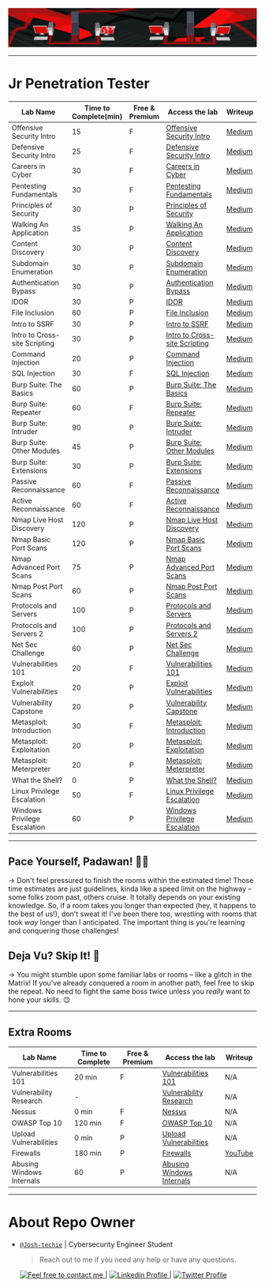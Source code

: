 <div style="center">
<img src="/Assets/Jr Penetration Tester.png">
</div>  

---

# Jr Penetration Tester

| Lab Name                      | Time to Complete(min) | Free & Premium | Access the lab                                                       | Writeup            |
| ----------------------------- | ---------------- | -------------- | ------------------------------------------------------------------- | ------------------ |
| Offensive Security Intro      | 15               | F            | [Offensive Security Intro](https://tryhackme.com/r/room/offensivesecurityintro)  | [Medium](https://medium.com/@Cyb3r_Si3rr4/tryhackme-room-01-intro-to-offensive-security-1ce93f7d70c3) |
| Defensive Security Intro      | 25               | F            | [Defensive Security Intro](https://tryhackme.com/r/room/defensivesecurityintro)  | [Medium](https://medium.com/@Aircon/intro-to-defensive-security-tryhackme-cb9a580bbbf8) |
| Careers in Cyber              | 30               | F            | [Careers in Cyber](https://tryhackme.com/r/room/careersincyber)            | [Medium](https://medium.com/@Aircon/careers-in-cyber-tryhackme-a60b0da7167e) |
| Pentesting Fundamentals       | 30               | F            | [Pentesting Fundamentals](https://tryhackme.com/r/room/pentestingfundamentals)  | [Medium](https://hexahunter.medium.com/tryhackme-pentesting-fundamentals-writeup-by-hexahunter-6ecd2ea65fa3) |
| Principles of Security        | 30               | P            | [Principles of Security](https://tryhackme.com/r/room/principlesofsecurity)      | [Medium](https://medium.com/@nayanjyoti16/tryhackme-principles-of-security-walkthrough-d2112f793953) |
| Walking An Application        | 35               | P            | [Walking An Application](https://tryhackme.com/r/room/walkinganapplication)      | [Medium](https://medium.com/@mrl0s3r_09/tryhackme-walking-an-application-walkthrough-by-subhadip-nag-mrl0s3r-560385c9379c) |
| Content Discovery             | 30               | P            | [Content Discovery](https://tryhackme.com/r/room/contentdiscovery)            | [Medium](https://medium.com/@thams-thamaraiselvam/content-discovery-tryhackme-walkthrough-8c0cfc0ecfaa) |
| Subdomain Enumeration         | 30               | P            | [Subdomain Enumeration](https://tryhackme.com/r/room/subdomainenumeration)        | [Medium](https://medium.com/@Aircon/subdomain-enumeration-tryhackme-ad6ac4605a2d) |
| Authentication Bypass         | 30               | P            | [Authentication Bypass](https://tryhackme.com/r/room/authenticationbypass)        | [Medium](https://medium.com/@wiktorderda/authentication-bypass-tryhackme-walkthrough-3c38df89bcc7) |
| IDOR                          | 30               | P            | [IDOR](https://tryhackme.com/r/room/idor)                      | [Medium](https://medium.com/@wiktorderda/idor-tryhackme-walkthrough-7369f7a34e9) |
| File Inclusion                | 60               | P            | [File Inclusion](https://tryhackme.com/r/room/fileinc)                    | [Medium](https://medium.com/@wiktorderda/file-inclusion-tryhackme-walkthrough-123b0103602f) |
| Intro to SSRF                | 30               | P            | [Intro to SSRF](https://tryhackme.com/r/room/ssrfqi)                    | [Medium](https://medium.com/@Aircon/ssrf-tryhackme-thm-acc9a303676f) |
| Intro to Cross-site Scripting | 30               | P            | [Intro to Cross-site Scripting](https://tryhackme.com/r/room/xss)                      | [Medium](https://medium.com/@taylorkepinski/tryhackme-intro-to-cross-site-scripting-xss-c1bca2cdab2e) |
| Command Injection             | 20               | P            | [Command Injection](https://tryhackme.com/r/room/oscommandinjection)          | [Medium](https://medium.com/@Aircon/command-injection-tryhackme-thm-5a0f4a1e57f1) |
| SQL Injection                 | 30               | F            | [SQL Injection](https://tryhackme.com/r/room/sqlinjectionlm)              | [Medium](https://medium.com/@debrikchakraborty200/sql-injection-lab-a-tryhackme-writeup-9fa2707f7c3a) |
| Burp Suite: The Basics        | 60               | P            | [Burp Suite: The Basics](https://tryhackme.com/r/room/burpsuitebasics)           | [Medium](https://medium.com/@cyberjab/burp-suite-the-basics-tryhackme-writeup-8cbef178f0b0) |
| Burp Suite: Repeater          | 60               | F            | [Burp Suite: Repeater](https://tryhackme.com/r/room/burpsuiterepeater)         | [Medium](https://iritt.medium.com/burp-suite-repeater-tryhackme-walkthrough-2d7a4495e842) |
| Burp Suite: Intruder          | 90               | P            | [Burp Suite: Intruder](https://tryhackme.com/r/room/burpsuiteintruder)         | [Medium](https://iritt.medium.com/burp-suite-intruder-tryhackme-walkthrough-1a449efefa80) |
| Burp Suite: Other Modules   | 45               | P            | [Burp Suite: Other Modules](https://tryhackme.com/r/room/burpsuiteom)               | [Medium](https://iritt.medium.com/burp-suite-other-modules-tryhackme-walkthrough-8f101a718885) |
| Burp Suite: Extensions        | 30               | P            | [Burp Suite: Extensions](https://tryhackme.com/r/room/burpsuiteextensions)       | [Medium](https://iritt.medium.com/burp-suite-extensions-tryhackme-walkthrough-93b9db0a6f4f) |
| Passive Reconnaissance        | 60               | F            | [Passive Reconnaissance](https://tryhackme.com/r/room/passiverecon)               | [Medium](https://medium.com/@Aircon/passive-reconnaissance-tryhackme-thm-8139de88bbc6) |
| Active Reconnaissance         | 60               | F            | [Active Reconnaissance](https://tryhackme.com/r/room/activerecon)                | [Medium](https://medium.com/@Aircon/active-reconnaissance-tryhackme-thm-2f032a0a890e) |
| Nmap Live Host Discovery      | 120              | P            | [Nmap Live Host Discovery](https://tryhackme.com/r/room/nmap01)                     | [Medium](https://medium.com/@Aircon/nmap-live-host-discovery-tryhackme-thm-47c5c69f1bd7) |
| Nmap Basic Port Scans         | 120              | P            | [Nmap Basic Port Scans](https://tryhackme.com/r/room/nmap02)                     | [Medium](https://medium.com/@Aircon/nmap-basic-port-scans-tryhackme-thm-c7c3361831f0) |
| Nmap Advanced Port Scans      | 75               | P            | [Nmap Advanced Port Scans](https://tryhackme.com/r/room/nmap03)                     | [Medium](https://medium.com/@Aircon/nmap-advanced-port-scans-tryhackme-thm-ed3859a33eca) |
| Nmap Post Port Scans          | 60               | P            | [Nmap Post Port Scans](https://tryhackme.com/r/room/nmap04)                     | [Medium](https://medium.com/@Aircon/nmap-post-port-scans-tryhackme-thm-539a9c61ac90) |
| Protocols and Servers         | 100              | P            | [Protocols and Servers](https://tryhackme.com/r/room/protocolsandservers)         | [Medium](https://medium.com/@Aircon/protocols-and-servers-tryhackme-thm-8334bda89e73) |
| Protocols and Servers 2       | 100              | P            | [Protocols and Servers 2](https://tryhackme.com/r/room/protocolsandservers2)       | [Medium](https://medium.com/@Aircon/protocols-and-servers-2-tryhackme-thm-1cc0f927a9f7) |
| Net Sec Challenge           | 60               | P            | [Net Sec Challenge](https://tryhackme.com/r/room/netsecchallenge)           | [Medium](https://medium.com/@jiteshofficial2004/net-sec-challenge-tryhackme-walkthrough-simplest-way-d5a9bb951b90) |
| Vulnerabilities 101           | 20               | F            | [Vulnerabilities 101](https://tryhackme.com/r/room/vulnerabilities101)         | [Medium](https://medium.com/@Aircon/vulnerabilities-101-tryhackme-thm-77a90e67c7e7) |
| Exploit Vulnerabilities       | 20               | P            | [Exploit Vulnerabilities](https://tryhackme.com/r/room/exploitingavulnerabilityv2) | [Medium](https://medium.com/@jsamia/tryhackme-exploit-vulnerabilities-writeup-ffe773ae1640) |
| Vulnerability Capstone        | 20               | P            | [Vulnerability Capstone](https://tryhackme.com/r/room/vulnerabilitycapstone)      | [Medium](https://medium.com/@wiktorderda/vulnerability-capstone-tryhackme-walkthrough-b35841123f18) |
| Metasploit: Introduction      | 30               | F            | [Metasploit: Introduction](https://tryhackme.com/r/room/metasploitintro)           | [Medium](https://medium.com/@saltyxcoconut/metasploit-introduction-tryhackme-walkthrough-9fac371308c5) |
| Metasploit: Exploitation      | 20               | P            | [Metasploit: Exploitation](https://tryhackme.com/r/room/metasploitexploitation)       | [Medium](https://medium.com/@jiteshofficial2004/tryhackme-metasploit-exploitation-easy-walkthrough-48d6db20cfbf) |
| Metasploit: Meterpreter       | 20               | P            | [Metasploit: Meterpreter](https://tryhackme.com/r/room/meterpreter)                | [Medium](https://medium.com/@zycc2727/tryhackme-metasploit-meterpreter-6005d5cc47ce) |
| What the Shell?              | 0                | P            | [What the Shell?](https://tryhackme.com/r/room/introtoshells)                | [Medium](https://medium.com/@zycc2727/tryhackme-what-the-shell-61b54eda78e6) |
| Linux Privilege Escalation    | 50               | F            | [Linux Privilege Escalation](https://tryhackme.com/r/room/linprivesc)                 | [Medium](https://medium.com/@just_felix/linux-privilege-escalation-tryhackme-writeup-625d0cda5583) |
| Windows Privilege Escalation  | 60               | P            | [Windows Privilege Escalation](https://tryhackme.com/r/room/windowsprivesc20)            | [Medium](https://medium.com/@jamesjarviscyber/windows-privilege-escalation-tryhackme-96e9f8eaeb27) |

---

## Pace Yourself, Padawan! 🐢💨

→ Don't feel pressured to finish the rooms within the estimated time!  Those time estimates are just guidelines, kinda like a speed limit on the highway – some folks zoom past, others cruise. It totally depends on your existing knowledge. So, if a room takes you longer than expected (hey, it happens to the best of us!), don't sweat it!  I've been there too, wrestling with rooms that took *way* longer than I anticipated.  The important thing is you're learning and conquering those challenges!

## Deja Vu? Skip It! 🔄

→ You might stumble upon some familiar labs or rooms – like a glitch in the Matrix! If you've already conquered a room in another path, feel free to skip the repeat. No need to fight the same boss twice unless you *really* want to hone your skills. 😉

---

## Extra Rooms 

| Lab Name                    | Time to Complete | Free & Premium | Access the lab                                                                               | Writeup                                                                                                       |
| --------------------------- | ---------------- | -------------- | ------------------------------------------------------------------------------------------ | ------------------------------------------------------------------------------------------------------------- |
| Vulnerabilities 101         | 20 min           | F            | [Vulnerabilities 101](https://tryhackme.com/r/room/vulnerabilities101)                          | N/A                                                                                                           |
| Vulnerability Research      | -                |                | [Vulnerability Research](https://tryhackme.com/r/module/vulnerability-research)                   | N/A                                                                                                           |
| Nessus                      | 0 min            | F            | [Nessus](https://tryhackme.com/r/room/rpnessusredux)                                       | N/A                                                                                                           |
| OWASP Top 10                | 120 min          | F            | [OWASP Top 10](https://tryhackme.com/r/room/owasptop10)                                    | N/A                                                                                                           |
| Upload Vulnerabilities      | 0 min            | P            | [Upload Vulnerabilities](https://tryhackme.com/r/room/uploadvulns)                              | N/A                                                                                                           |
| Firewalls                   | 180 min          | P            | [Firewalls](https://tryhackme.com/r/room/redteamfirewalls)                                   | [YouTube](https://youtu.be/5BaGctTiF-E?si=2qzVPNEPP0SHQyEk)                                                  |
| Abusing Windows Internals | 60               | P            | [Abusing Windows Internals](https://tryhackme.com/r/room/abusingwindowsinternals)                              | N/A                                                                                                           |


---

<h1> About Repo Owner </h1>

- [`@Josh-techie`]() | Cybersecurity Engineer Student

  > Reach out to me if you need any help or have any questions.

  <a href="mailto:youssef.abouyahia@e-polytechnique.ma">
  	<img alt="Feel free to contact me" src="https://img.shields.io/badge/-Ask_me_anything-blue?style=flat&logo=Gmail&logoColor=white&link=mailto:youssef.abouyahia@e-polytechnique.ma&color=3d85c6" />
  </a>
  <span> | </span>
    <a href="https://www.linkedin.com/in/youssef-abouyahia/">
        <img alt="Linkedin Profile" src="https://img.shields.io/badge/-Linkedin-0072b1?style=flat&logo=Linkedin&logoColor=white&link=https://www.linkedin.com/in/youssef-abouyahia/" />
    </a>
    <span> | </span>
    <a href="https://twitter.com/JoesephAb">
        <img alt="Twitter Profile" src="https://img.shields.io/badge/-Twitter-0072b1?style=flat&logo=Twitter&logoColor=white&link=https://twitter.com/JoesephAb&color=1DA1F2" />
    </a>